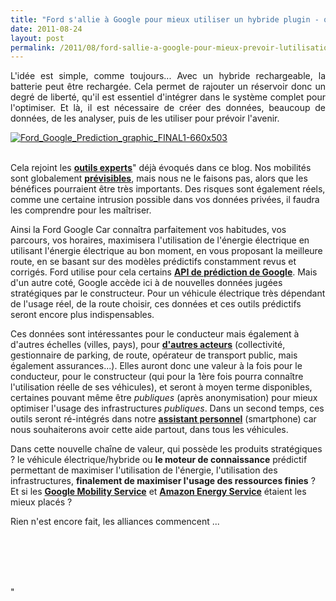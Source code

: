 ```yaml
---
title: "Ford s'allie à Google pour mieux utiliser un hybride plugin - quand le soft devient aussi important que le hard"
date: 2011-08-24
layout: post
permalink: /2011/08/ford-sallie-a-google-pour-mieux-prevoir-lutilisation-dun-hybride-quand-le-soft-devient-aussi-importa.html
---
```


<p style="text-align: justify">L'idée est simple, comme toujours... Avec un hybride rechargeable, la batterie peut être rechargée. Cela permet de rajouter un réservoir donc un degré de liberté, qu'il est essentiel d'intégrer dans le système complet pour l'optimiser. Et là, il est nécessaire de créer des données, beaucoup de données, de les analyser, puis de les utiliser pour prévoir l'avenir.</p> <p style="text-align: justify"><a href="/wp-content/uploads/sites/6/old/6a0120a66d2ad4970b015390f534b9970b-800wi.jpg" rel="lightbox"><img alt="Ford_Google_Prediction_graphic_FINAL1-660x503" class="asset  asset-image at-xid-6a0120a66d2ad4970b015390f534b9970b" src="/wp-content/uploads/sites/6/old/6a0120a66d2ad4970b015390f534b9970b-500wi.jpg" style="margin-left: auto;margin-right: auto" title="Ford_Google_Prediction_graphic_FINAL1-660x503" /></a> </p>  <!--more-->  <br /> Cela rejoint les <a href=""/2011/08/le-reverse-marketing-utilisant-le-tsunami-des-donnees-le-consommateur-reprend-la-main-quelles-conseq.html"" target=""_blank""><strong>outils experts</strong></a>" déjà évoqués dans ce blog. Nos mobilités sont globalement <a href=""/2010/03/notre-mobilite-estelle-previsible-ou-modelisable.html "" target=""_blank""><strong>prévisibles</strong></a>, mais nous ne le faisons pas, alors que les bénéfices pourraient être très importants. Des risques sont également réels, comme une certaine intrusion possible dans vos données privées, il faudra les comprendre pour les maîtriser. <p style=""text-align: justify"">Ainsi la Ford Google Car connaîtra parfaitement vos habitudes, vos parcours, vos horaires, maximisera l'utilisation de l'énergie électrique en utilisant l'énergie électrique au bon moment, en vous proposant la meilleure route, en se basant sur des modèles prédictifs constamment revus et corrigés. Ford utilise pour cela certains <strong><a href=""http://www.wired.com/autopia/2011/08/making-cars-predict-where-were-going/"" target=""_blank"">API de prédiction de Google</a></strong>. Mais d'un autre coté, Google accède ici à de nouvelles données jugées stratégiques par le constructeur. Pour un véhicule électrique très dépendant de l'usage réel, de la route choisir, ces données et ces outils prédictifs seront encore plus indispensables.</p> <p style=""text-align: justify"">Ces données sont intéressantes pour le conducteur mais également à d'autres échelles (villes, pays), pour <a href=""/2011/03/lapport-des-tic-dans-les-transports-vers-le-citoyen-mais-egalement-vers-lautorite.html"" target=""_blank""><strong>d'autres acteurs</strong></a> (collectivité, gestionnaire de parking, de route, opérateur de transport public, mais également assurances...). Elles auront donc une valeur à la fois pour le conducteur, pour le constructeur (qui pour la 1ère fois pourra connaître l'utilisation réelle de ses véhicules), et seront à moyen terme disponibles, certaines pouvant même être <em>publiques </em>(après anonymisation) pour mieux optimiser l'usage des infrastructures <em>publiques</em>. Dans un second temps, ces outils seront ré-intégrés dans notre <a href=""/2010/11/metanote-tdf-10-nous-etions-nous-sommes-et-nous-serons-des-cyborgs-lassistant-personnel-de-mobilite.html"" target=""_blank""><strong>assistant personnel</strong></a> (smartphone) car nous souhaiterons avoir cette aide partout, dans tous les véhicules.</p> <p style=""text-align: justify"">Dans cette nouvelle chaîne de valeur, qui possède les produits stratégiques ? le véhicule électrique/hybride ou <strong>le moteur de connaissance</strong> prédictif permettant de maximiser l'utilisation de l'énergie, l'utilisation des infrastructures, <strong>finalement de maximiser l'usage des ressources finies</strong> ? Et si les <a href=""/2011/07/google-mobility-service-et-si-nous-le-faisions-sans-attendre-.html"" target=""_blank""><strong>Google Mobility Service</strong></a> et <a href=""/2011/08/lavenir-de-lenergie-dans-les-transports-amazon-energy-service.html"" target=""_blank""><strong>Amazon Energy Service</strong></a> étaient les mieux placés ?</p> <p style=""text-align: justify"">Rien n'est encore fait, les alliances commencent ...</p> <p style=""text-align: justify""><a href=""/wp-content/uploads/sites/6/old/6a0120a66d2ad4970b015390f533d1970b-800wi.jpg"" rel=""lightbox""><br /></a> <br /> <br /><br /></p>"